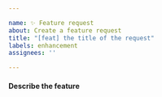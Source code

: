 ```yaml
---

name: ✨ Feature request
about: Create a feature request
title: "[feat] the title of the request"
labels: enhancement
assignees: ''

---
```


#### Describe the feature
